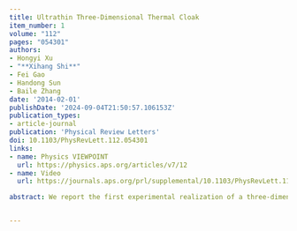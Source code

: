 ```yaml
---
title: Ultrathin Three-Dimensional Thermal Cloak
item_number: 1
volume: "112"
pages: "054301"
authors:
- Hongyi Xu
- "**Xihang Shi**"
- Fei Gao
- Handong Sun
- Baile Zhang
date: '2014-02-01'
publishDate: '2024-09-04T21:50:57.106153Z'
publication_types:
- article-journal
publication: 'Physical Review Letters'
doi: 10.1103/PhysRevLett.112.054301
links:
- name: Physics VIEWPOINT
  url: https://physics.aps.org/articles/v7/12
- name: Video
  url: https://journals.aps.org/prl/supplemental/10.1103/PhysRevLett.112.054301/Video_XU_3D_thermal_cloak_Revision.mp4

abstract: We report the first experimental realization of a three-dimensional thermal cloak shielding an air bubble in a bulk metal without disturbing the external conductive thermal flux. The cloak is made of a thin layer of homogeneous and isotropic material with specially designed three-dimensional manufacturing. The cloak’s thickness is 100  𝜇⁢m while the cloaked air bubble has a diameter of 1 cm, achieving the ratio between dimensions of the cloak and the cloaked object 2 orders smaller than previous thermal cloaks, which were mainly realized in a two-dimensional geometry. This work can find applications in novel thermal devices in the three-dimensional physical space.


---
```

